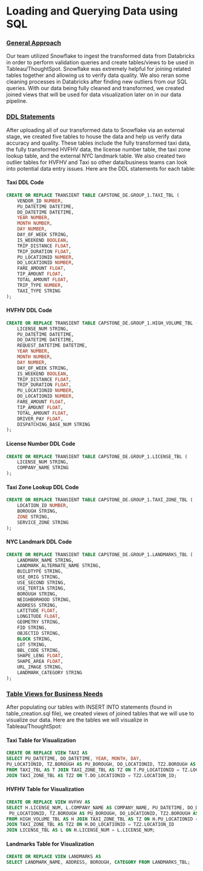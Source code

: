# Loading and Querying Data using SQL

### <ins> General Approach </ins>
Our team utilized Snowflake to ingest the transformed data from Databricks in order to perform validation queries and create tables/views to be used in Tableau/ThoughtSpot.
Snowflake was extremely helpful for joining related tables together and allowing us to verify data quality. We also reran some cleaning processes in Databricks after finding new outliers from our SQL queries.
With our data being fully cleaned and transformed, we created joined views that will be used for data visualization later on in our data pipeline.
### <ins> DDL Statements </ins>
After uploading all of our transformed data to Snowflake via an external stage, we created five tables to house the data and help us verify data accuracy and quality.
These tables include the fully transformed taxi data, the fully transformed HVFHV data, the license number table, the taxi zone lookup table, and the external NYC landmark table. We also created two outlier tables for HVFHV and Taxi so other data/business teams can look into potential data entry issues. Here are the DDL statements for each table:

#### Taxi DDL Code
```sql
CREATE OR REPLACE TRANSIENT TABLE CAPSTONE_DE.GROUP_1.TAXI_TBL (
    VENDOR_ID NUMBER,
    PU_DATETIME DATETIME,
    DO_DATETIME DATETIME,
    YEAR NUMBER,
    MONTH NUMBER,
    DAY NUMBER,
    DAY_OF_WEEK STRING,
    IS_WEEKEND BOOLEAN,
    TRIP_DISTANCE FLOAT,
    TRIP_DURATION FLOAT,
    PU_LOCATIONID NUMBER,
    DO_LOCATIONID NUMBER,
    FARE_AMOUNT FLOAT,
    TIP_AMOUNT FLOAT,
    TOTAL_AMOUNT FLOAT,
    TRIP_TYPE NUMBER,
    TAXI_TYPE STRING
);
```
#### HVFHV DDL Code
```sql
CREATE OR REPLACE TRANSIENT TABLE CAPSTONE_DE.GROUP_1.HIGH_VOLUME_TBL (
    LICENSE_NUM STRING,
    PU_DATETIME DATETIME,
    DO_DATETIME DATETIME,
    REQUEST_DATETIME DATETIME,
    YEAR NUMBER,
    MONTH NUMBER,
    DAY NUMBER,
    DAY_OF_WEEK STRING,
    IS_WEEKEND BOOLEAN,
    TRIP_DISTANCE FLOAT,
    TRIP_DURATION FLOAT,
    PU_LOCATIONID NUMBER,
    DO_LOCATIONID NUMBER,
    FARE_AMOUNT FLOAT,
    TIP_AMOUNT FLOAT,
    TOTAL_AMOUNT FLOAT,
    DRIVER_PAY FLOAT,
    DISPATCHING_BASE_NUM STRING
);
```
#### License Number DDL Code
```sql
CREATE OR REPLACE TRANSIENT TABLE CAPSTONE_DE.GROUP_1.LICENSE_TBL (
    LICENSE_NUM STRING,
    COMPANY_NAME STRING
);
```
#### Taxi Zone Lookup DDL Code
```sql
CREATE OR REPLACE TRANSIENT TABLE CAPSTONE_DE.GROUP_1.TAXI_ZONE_TBL (
    LOCATION_ID NUMBER,
    BOROUGH STRING,
    ZONE STRING,
    SERVICE_ZONE STRING
);
```
#### NYC Landmark DDL Code
```sql
CREATE OR REPLACE TRANSIENT TABLE CAPSTONE_DE.GROUP_1.LANDMARKS_TBL (
    LANDMARK_NAME STRING,
    LANDMARK_ALTERNATE_NAME STRING,
    BUILDTYPE STRING,
    USE_ORIG STRING,
    USE_SECOND STRING,
    USE_TERTIA STRING,
    BOROUGH STRING,
    NEIGHBORHOOD STRING,
    ADDRESS STRING,
    LATITUDE FLOAT,
    LONGITUDE FLOAT,
    GEOMETRY STRING,
    FID STRING,
    OBJECTID STRING,
    BLOCK STRING,
    LOT STRING,
    BBL_CODE STRING,
    SHAPE_LENG FLOAT,
    SHAPE_AREA FLOAT,
    URL_IMAGE STRING,
    LANDMARK_CATEGORY STRING
);
```
### <ins> Table Views for Business Needs </ins>
After populating our tables with INSERT INTO statements (found in table_creation.sql file), we created views of joined tables that we will use to visualize our data.
Here are the tables we will visualize in Tableau/ThoughtSpot:
#### Taxi Table for Visualization
```sql
CREATE OR REPLACE VIEW TAXI AS
SELECT PU_DATETIME, DO_DATETIME, YEAR, MONTH, DAY,
PU_LOCATIONID, TZ.BOROUGH AS PU_BOROUGH, DO_LOCATIONID, TZ2.BOROUGH AS DO_BOROUGH
FROM TAXI_TBL AS T JOIN TAXI_ZONE_TBL AS TZ ON T.PU_LOCATIONID = TZ.LOCATION_ID
JOIN TAXI_ZONE_TBL AS TZ2 ON T.DO_LOCATIONID = TZ2.LOCATION_ID;
```
#### HVFHV Table for Visualization
```sql
CREATE OR REPLACE VIEW HVFHV AS
SELECT H.LICENSE_NUM, L.COMPANY_NAME AS COMPANY_NAME, PU_DATETIME, DO_DATETIME, YEAR, MONTH, DAY,
 PU_LOCATIONID, TZ.BOROUGH AS PU_BOROUGH, DO_LOCATIONID, TZ2.BOROUGH AS DO_BOROUGH
FROM HIGH_VOLUME_TBL AS H JOIN TAXI_ZONE_TBL AS TZ ON H.PU_LOCATIONID = TZ.LOCATION_ID
JOIN TAXI_ZONE_TBL AS TZ2 ON H.DO_LOCATIONID = TZ2.LOCATION_ID
JOIN LICENSE_TBL AS L ON H.LICENSE_NUM = L.LICENSE_NUM;
```
#### Landmarks Table for Visualization
```sql
CREATE OR REPLACE VIEW LANDMARKS AS
SELECT LANDMARK_NAME, ADDRESS, BOROUGH, CATEGORY FROM LANDMARKS_TBL;
```
